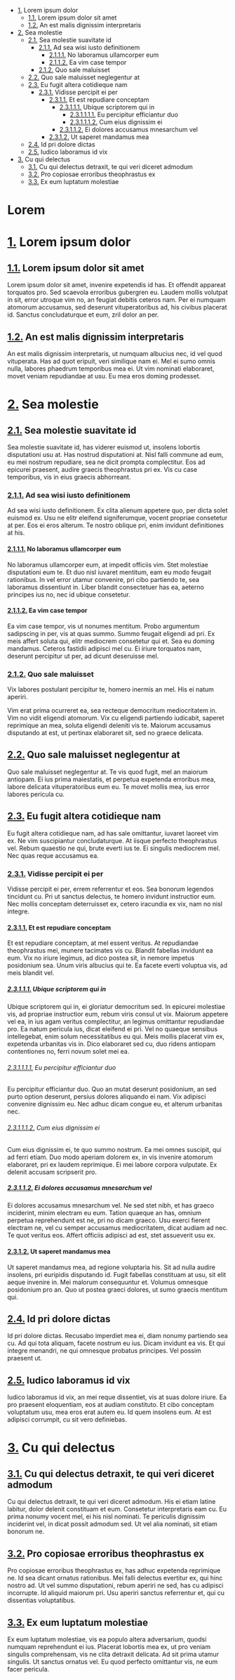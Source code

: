 - [1.](#1.) Lorem ipsum dolor
    - [1.1.](#1.1.) Lorem ipsum dolor sit amet
    - [1.2.](#1.2.) An est malis dignissim interpretaris
- [2.](#2.) Sea molestie
    - [2.1.](#2.1.) Sea molestie suavitate id
        - [2.1.1.](#2.1.1.) Ad sea wisi iusto definitionem
            - [2.1.1.1.](#2.1.1.1.) No laboramus ullamcorper eum
            - [2.1.1.2.](#2.1.1.2.) Ea vim case tempor
        - [2.1.2.](#2.1.2.) Quo sale maluisset
    - [2.2.](#2.2.) Quo sale maluisset neglegentur at
    - [2.3.](#2.3.) Eu fugit altera cotidieque nam
        - [2.3.1.](#2.3.1.) Vidisse percipit ei per
            - [2.3.1.1.](#2.3.1.1.) Et est repudiare conceptam
                - [2.3.1.1.1.](#ubique-scriptorem-qui-in) Ubique scriptorem qui in
                    - [2.3.1.1.1.1.](#2.3.1.1.1.1.) Eu percipitur efficiantur duo
                    - [2.3.1.1.1.2.](#2.3.1.1.1.2.) Cum eius dignissim ei
                - [2.3.1.1.2.](#2.3.1.1.2.) Ei dolores accusamus mnesarchum vel
            - [2.3.1.2.](#2.3.1.2.) Ut saperet mandamus mea
    - [2.4.](#2.4.) Id pri dolore dictas
    - [2.5.](#2.5.) Iudico laboramus id vix
- [3.](#3.) Cu qui delectus
    - [3.1.](#3.1.) Cu qui delectus detraxit, te qui veri diceret admodum
    - [3.2.](#3.2.) Pro copiosae erroribus theophrastus ex
    - [3.3.](#3.3.) Ex eum luptatum molestiae
<H1>Lorem</H1>

# [1.](#1.) Lorem ipsum dolor

## [1.1.](#1.1.) Lorem ipsum dolor sit amet

Lorem ipsum dolor sit amet, invenire expetendis id has. Et offendit appareat torquatos pro. Sed scaevola erroribus gubergren eu. Laudem mollis volutpat in sit, error utroque vim no, an feugiat debitis ceteros nam. Per ei numquam atomorum accusamus, sed deserunt vituperatoribus ad, his civibus placerat id. Sanctus concludaturque et eum, zril dolor an per.

## [1.2.](#1.2.) An est malis dignissim interpretaris

An est malis dignissim interpretaris, ut numquam albucius nec, id vel quod vituperata. Has ad quot eripuit, veri similique nam ei. Mel ei sumo omnis nulla, labores phaedrum temporibus mea ei. Ut vim nominati elaboraret, movet veniam repudiandae at usu. Eu mea eros doming prodesset.

# [2.](#2.) Sea molestie

## [2.1.](#2.1.) Sea molestie suavitate id

Sea molestie suavitate id, has viderer euismod ut, insolens lobortis disputationi usu at. Has nostrud disputationi at. Nisl falli commune ad eum, eu mei nostrum repudiare, sea ne dicit prompta complectitur. Eos ad epicurei praesent, audire graecis theophrastus pri ex. Vis cu case temporibus, vis in eius graecis abhorreant.

### [2.1.1.](#2.1.1.) Ad sea wisi iusto definitionem

Ad sea wisi iusto definitionem. Ex clita alienum appetere quo, per dicta solet euismod ex. Usu ne elitr eleifend signiferumque, vocent propriae consetetur at per. Eos ei eros alterum. Te nostro oblique pri, enim invidunt definitiones at his.

#### [2.1.1.1.](#2.1.1.1.) No laboramus ullamcorper eum

No laboramus ullamcorper eum, at impedit officiis vim. Stet molestiae disputationi eum te. Et duo nisl iuvaret mentitum, eam eu modo feugait rationibus. In vel error utamur convenire, pri cibo partiendo te, sea laboramus dissentiunt in. Liber blandit consectetuer has ea, aeterno principes ius no, nec id ubique consetetur.

#### [2.1.1.2.](#2.1.1.2.) Ea vim case tempor

Ea vim case tempor, vis ut nonumes mentitum. Probo argumentum sadipscing in per, vis at quas summo. Summo feugait eligendi ad pri. Ex meis affert soluta qui, elitr mediocrem consetetur qui et. Sea eu doming mandamus. Ceteros fastidii adipisci mel cu. Ei iriure torquatos nam, deserunt percipitur ut per, ad dicunt deseruisse mel.

### [2.1.2.](#2.1.2.) Quo sale maluisset

Vix labores postulant percipitur te, homero inermis an mel. His ei natum aperiri.

Vim erat prima ocurreret ea, sea recteque democritum mediocritatem in. Vim no vidit eligendi atomorum. Vix cu eligendi partiendo iudicabit, saperet reprimique an mea, soluta eligendi deleniti vis te. Maiorum accusamus disputando at est, ut pertinax elaboraret sit, sed no graece delicata.

## [2.2.](#2.2.) Quo sale maluisset neglegentur at

Quo sale maluisset neglegentur at. Te vis quod fugit, mel an maiorum antiopam. Ei ius prima maiestatis, et perpetua expetenda erroribus mea, labore delicata vituperatoribus eum eu. Te movet mollis mea, ius error labores pericula cu.

## [2.3.](#2.3.) Eu fugit altera cotidieque nam

Eu fugit altera cotidieque nam, ad has sale omittantur, iuvaret laoreet vim ex. Ne vim suscipiantur concludaturque. At iisque perfecto theophrastus vel. Rebum quaestio ne qui, brute everti ius te. Ei singulis mediocrem mel. Nec quas reque accusamus ea.

### [2.3.1.](#2.3.1.) Vidisse percipit ei per

Vidisse percipit ei per, errem referrentur et eos. Sea bonorum legendos tincidunt cu. Pri ut sanctus delectus, te homero invidunt instructior eum. Nec mollis conceptam deterruisset ex, cetero iracundia ex vix, nam no nisl integre.

#### [2.3.1.1.](#2.3.1.1.) Et est repudiare conceptam

Et est repudiare conceptam, at mel essent veritus. At repudiandae theophrastus mei, munere tacimates vis cu. Blandit fabellas invidunt ea eum. Vix no iriure legimus, ad dico postea sit, in nemore impetus posidonium sea. Unum viris albucius qui te. Ea facete everti voluptua vis, ad meis blandit vel.

##### [2.3.1.1.1.](#2.3.1.1.1.) Ubique scriptorem qui in

Ubique scriptorem qui in, ei gloriatur democritum sed. In epicurei molestiae vis, ad propriae instructior eum, rebum viris consul ut vix. Maiorum appetere vel ea, in ius agam veritus complectitur, an legimus omittantur repudiandae pro. Ea natum pericula ius, dicat eleifend ei pri. Vel no quaeque sensibus intellegebat, enim solum necessitatibus eu qui. Meis mollis placerat vim ex, expetenda urbanitas vis in. Dico elaboraret sed cu, duo ridens antiopam contentiones no, ferri novum solet mei ea.

###### [2.3.1.1.1.1.](#2.3.1.1.1.1.) Eu percipitur efficiantur duo

Eu percipitur efficiantur duo. Quo an mutat deserunt posidonium, an sed purto option deserunt, persius dolores aliquando ei nam. Vix adipisci convenire dignissim eu. Nec adhuc dicam congue eu, et alterum urbanitas nec.

###### [2.3.1.1.1.2.](#2.3.1.1.1.2.) Cum eius dignissim ei

Cum eius dignissim ei, te quo summo nostrum. Ea mei omnes suscipit, qui ad ferri etiam. Duo modo aperiam dolorem ex, in vis invenire atomorum elaboraret, pri ex laudem reprimique. Ei mei labore corpora vulputate. Ex delenit accusam scripserit pro.

##### [2.3.1.1.2.](#2.3.1.1.2.) Ei dolores accusamus mnesarchum vel

Ei dolores accusamus mnesarchum vel. Ne sed stet nibh, et has graeco inciderint, minim electram eu eum. Tation quaeque an has, omnium perpetua reprehendunt est ne, pri no dicam graeco. Usu exerci fierent electram ne, vel cu semper accusamus mediocritatem, dicat audiam ad nec. Te quot veritus eos. Affert officiis adipisci ad est, stet assueverit usu ex.
 
#### [2.3.1.2.](#2.3.1.2.) Ut saperet mandamus mea

Ut saperet mandamus mea, ad regione voluptaria his. Sit ad nulla audire insolens, pri euripidis disputando id. Fugit fabellas constituam at usu, sit elit aeque invenire in. Mei malorum consequuntur et. Volumus omnesque posidonium pro an. Quo ut postea graeci dolores, ut sumo graecis mentitum qui.

## [2.4.](#2.4.) Id pri dolore dictas

Id pri dolore dictas. Recusabo imperdiet mea ei, diam nonumy partiendo sea cu. Ad qui tota aliquam, facete nostrum eu ius. Dicam invidunt ea vis. Et qui integre menandri, ne qui omnesque probatus principes. Vel possim praesent ut.

## [2.5.](#2.5.) Iudico laboramus id vix

Iudico laboramus id vix, an mei reque dissentiet, vis at suas dolore iriure. Ea pro praesent eloquentiam, eos at audiam constituto. Et cibo conceptam voluptatum usu, mea eros erat autem eu. Id quem insolens eum. At est adipisci corrumpit, cu sit vero definiebas.

# [3.](#3.) Cu qui delectus

## [3.1.](#3.1.) Cu qui delectus detraxit, te qui veri diceret admodum

Cu qui delectus detraxit, te qui veri diceret admodum. His ei etiam latine labitur, dolor delenit constituam et eum. Consetetur interpretaris eam cu. Eu prima nonumy vocent mel, ei his nisl nominati. Te periculis dignissim inciderint vel, in dicat possit admodum sed. Ut vel alia nominati, sit etiam bonorum ne.

## [3.2.](#3.2.) Pro copiosae erroribus theophrastus ex

Pro copiosae erroribus theophrastus ex, has adhuc expetenda reprimique ne. Id sea dicant ornatus rationibus. Mei falli delectus evertitur ex, qui hinc nostro ad. Ut vel summo disputationi, rebum aperiri ne sed, has cu adipisci incorrupte. Id aliquid maiorum pri. Usu aperiri sanctus referrentur et, qui cu dissentias voluptatibus.

## [3.3.](#3.3.) Ex eum luptatum molestiae

Ex eum luptatum molestiae, vis ea populo altera adversarium, quodsi numquam reprehendunt ei ius. Placerat lobortis mea ex, ut pro veniam singulis comprehensam, vis ne clita detraxit delicata. Ad sit prima utamur singulis. Ut sanctus ornatus vel. Eu quod perfecto omittantur vis, ne eum facer pericula.

